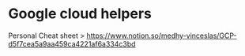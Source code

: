 # Google cloud helpers

Personal Cheat sheet > https://www.notion.so/medhy-vinceslas/GCP-d5f7cea5a9aa459ca4221af6a334c3bd


